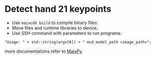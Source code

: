 Detect hand 21 keypoints
====


- Use `maixcdk build` to compile binary files.
- Move files and runtime libraries to device.
- Use SSH command with parameters to run programs.

` "Usage: " + std::string(argv[0]) + " mud_model_path <image_path>"; `

more documentations refer to [MaixPy](https://wiki.sipeed.com/maixpy/doc/zh/vision/hand_landmarks.html)


